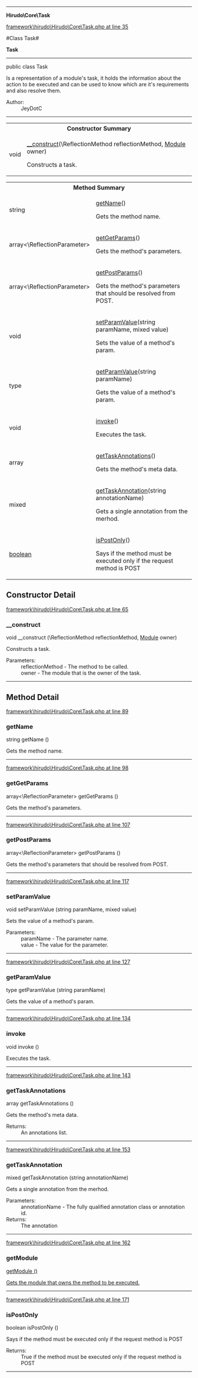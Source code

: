 

- - -

**Hirudo\Core\Task**


<a href="https://github.com/JeyDotC/Hirudo/blob/master/framework/hirudo/Hirudo/Core/Task.php#L35" >framework\hirudo\Hirudo\Core\Task.php at line 35</a>

#Class Task#

**Task**




- - -

<p class="signature"><span class='k'>public  class</span> <span class='nx'>Task</span></p>

<div class="comment" id="overview_description"><p>Is a representation of a module's task, it holds the information about the action
to be executed and can be used to know which are it's requirements and also
resolve them.</p></div>

<dl>
<dt>Author:</dt>
<dd>JeyDotC</dd>
</dl>


- - -

<table id="summary_constructor">
<tr><th colspan="2">Constructor Summary</th></tr>
<tr>
<td><span class='k'></span> <span class='nx'>void</span></td>
<td class="description"><p class="name"><a href="#__construct">__construct</a>(\ReflectionMethod reflectionMethod, <a href="https://github.com/JeyDotC/Hirudo/blob/master/hirudo/core/Module.md">Module</a> owner)</p><p class="description">Constructs a task.</p></td>
</tr>
</table>

<table id="summary_method">
<tr><th colspan="2">Method Summary</th></tr>
<tr>
<td><span class='k'></span> <span class='nx'>string</span></td>
<td class="description"><p class="name"><a href="#getname">getName</a>()</p><p class="description">Gets the method name.</p></td>
</tr>
<tr>
<td><span class='k'></span> <span class='nx'>array<\ReflectionParameter></span></td>
<td class="description"><p class="name"><a href="#getgetparams">getGetParams</a>()</p><p class="description">Gets the method's parameters.</p></td>
</tr>
<tr>
<td><span class='k'></span> <span class='nx'>array<\ReflectionParameter></span></td>
<td class="description"><p class="name"><a href="#getpostparams">getPostParams</a>()</p><p class="description">Gets the method's parameters that should be resolved from POST.</p></td>
</tr>
<tr>
<td><span class='k'></span> <span class='nx'>void</span></td>
<td class="description"><p class="name"><a href="#setparamvalue">setParamValue</a>(string paramName, mixed value)</p><p class="description">Sets the value of a method's param.</p></td>
</tr>
<tr>
<td><span class='k'></span> <span class='nx'>type</span></td>
<td class="description"><p class="name"><a href="#getparamvalue">getParamValue</a>(string paramName)</p><p class="description">Gets the value of a method's param.</p></td>
</tr>
<tr>
<td><span class='k'></span> <span class='nx'>void</span></td>
<td class="description"><p class="name"><a href="#invoke">invoke</a>()</p><p class="description">Executes the task.</p></td>
</tr>
<tr>
<td><span class='k'></span> <span class='nx'>array<mixed></span></td>
<td class="description"><p class="name"><a href="#gettaskannotations">getTaskAnnotations</a>()</p><p class="description">Gets the method's meta data.</p></td>
</tr>
<tr>
<td><span class='k'></span> <span class='nx'>mixed</span></td>
<td class="description"><p class="name"><a href="#gettaskannotation">getTaskAnnotation</a>(string annotationName)</p><p class="description">Gets a single annotation from the merhod.</p></td>
</tr>
<tr>
<td><span class='k'></span> <span class='nx'><a href='https://github.com/JeyDotC/Hirudo-docs/blob/master/hirudo/core/module.html>Module</a></span></td>
<td class="description"><p class="name"><a href="#getmodule">getModule</a>()</p><p class="description">Gets the module that owns the method to be executed.</p></td>
</tr>
<tr>
<td><span class='k'></span> <span class='nx'>boolean</span></td>
<td class="description"><p class="name"><a href="#ispostonly">isPostOnly</a>()</p><p class="description">Says if the method must be executed only if the request method is POST</p></td>
</tr>
</table>

<h2 id="detail_method">Constructor Detail</h2>

<a href="https://github.com/JeyDotC/Hirudo/blob/master/framework/hirudo/Hirudo/Core/Task.php#L65" >framework\hirudo\Hirudo\Core\Task.php at line 65</a>

<h3 id="__construct">__construct</h3>
<span class='k'></span> <span class='nx'>void</span> <span class='nf'>__construct</span> (\ReflectionMethod reflectionMethod, <a href="https://github.com/JeyDotC/Hirudo/blob/master/hirudo/core/Module.md">Module</a> owner)

<div class="details">
<p>Constructs a task.</p><dl>
<dt>Parameters:</dt>
<dd>reflectionMethod - The method to be called.</dd>
<dd>owner - The module that is the owner of the task.</dd>
</dl>

</div>

- - -

<h2 id="detail_method">Method Detail</h2>

<a href="https://github.com/JeyDotC/Hirudo/blob/master/framework/hirudo/Hirudo/Core/Task.php#L89" >framework\hirudo\Hirudo\Core\Task.php at line 89</a>

<h3 id="getName()">getName</h3>
<span class='k'></span> <span class='nx'>string</span> <span class='nf'>getName</span> ()

<div class="details">
<p>Gets the method name.</p>
</div>

- - -


<a href="https://github.com/JeyDotC/Hirudo/blob/master/framework/hirudo/Hirudo/Core/Task.php#L98" >framework\hirudo\Hirudo\Core\Task.php at line 98</a>

<h3 id="getGetParams()">getGetParams</h3>
<span class='k'></span> <span class='nx'>array<\ReflectionParameter></span> <span class='nf'>getGetParams</span> ()

<div class="details">
<p>Gets the method's parameters.</p>
</div>

- - -


<a href="https://github.com/JeyDotC/Hirudo/blob/master/framework/hirudo/Hirudo/Core/Task.php#L107" >framework\hirudo\Hirudo\Core\Task.php at line 107</a>

<h3 id="getPostParams()">getPostParams</h3>
<span class='k'></span> <span class='nx'>array<\ReflectionParameter></span> <span class='nf'>getPostParams</span> ()

<div class="details">
<p>Gets the method's parameters that should be resolved from POST.</p>
</div>

- - -


<a href="https://github.com/JeyDotC/Hirudo/blob/master/framework/hirudo/Hirudo/Core/Task.php#L117" >framework\hirudo\Hirudo\Core\Task.php at line 117</a>

<h3 id="setParamValue()">setParamValue</h3>
<span class='k'></span> <span class='nx'>void</span> <span class='nf'>setParamValue</span> (string paramName, mixed value)

<div class="details">
<p>Sets the value of a method's param.</p><dl>
<dt>Parameters:</dt>
<dd>paramName - The parameter name.</dd>
<dd>value - The value for the parameter.</dd>
</dl>

</div>

- - -


<a href="https://github.com/JeyDotC/Hirudo/blob/master/framework/hirudo/Hirudo/Core/Task.php#L127" >framework\hirudo\Hirudo\Core\Task.php at line 127</a>

<h3 id="getParamValue()">getParamValue</h3>
<span class='k'></span> <span class='nx'>type</span> <span class='nf'>getParamValue</span> (string paramName)

<div class="details">
<p>Gets the value of a method's param.</p>
</div>

- - -


<a href="https://github.com/JeyDotC/Hirudo/blob/master/framework/hirudo/Hirudo/Core/Task.php#L134" >framework\hirudo\Hirudo\Core\Task.php at line 134</a>

<h3 id="invoke()">invoke</h3>
<span class='k'></span> <span class='nx'>void</span> <span class='nf'>invoke</span> ()

<div class="details">
<p>Executes the task.</p>
</div>

- - -


<a href="https://github.com/JeyDotC/Hirudo/blob/master/framework/hirudo/Hirudo/Core/Task.php#L143" >framework\hirudo\Hirudo\Core\Task.php at line 143</a>

<h3 id="getTaskAnnotations()">getTaskAnnotations</h3>
<span class='k'></span> <span class='nx'>array<mixed></span> <span class='nf'>getTaskAnnotations</span> ()

<div class="details">
<p>Gets the method's meta data.</p><dl>
<dt>Returns:</dt>
<dd>An annotations list.</dd>
</dl>

</div>

- - -


<a href="https://github.com/JeyDotC/Hirudo/blob/master/framework/hirudo/Hirudo/Core/Task.php#L153" >framework\hirudo\Hirudo\Core\Task.php at line 153</a>

<h3 id="getTaskAnnotation()">getTaskAnnotation</h3>
<span class='k'></span> <span class='nx'>mixed</span> <span class='nf'>getTaskAnnotation</span> (string annotationName)

<div class="details">
<p>Gets a single annotation from the merhod.</p><dl>
<dt>Parameters:</dt>
<dd>annotationName - The fully qualified annotation class or annotation id.</dd>
<dt>Returns:</dt>
<dd>The annotation</dd>
</dl>

</div>

- - -


<a href="https://github.com/JeyDotC/Hirudo/blob/master/framework/hirudo/Hirudo/Core/Task.php#L162" >framework\hirudo\Hirudo\Core\Task.php at line 162</a>

<h3 id="getModule()">getModule</h3>
<span class='k'></span> <span class='nx'><a href='https://github.com/JeyDotC/Hirudo-docs/blob/master/hirudo/core/module.html>Module</a></span> <span class='nf'>getModule</span> ()

<div class="details">
<p>Gets the module that owns the method to be executed.</p>
</div>

- - -


<a href="https://github.com/JeyDotC/Hirudo/blob/master/framework/hirudo/Hirudo/Core/Task.php#L171" >framework\hirudo\Hirudo\Core\Task.php at line 171</a>

<h3 id="isPostOnly()">isPostOnly</h3>
<span class='k'></span> <span class='nx'>boolean</span> <span class='nf'>isPostOnly</span> ()

<div class="details">
<p>Says if the method must be executed only if the request method is POST</p><dl>
<dt>Returns:</dt>
<dd>True if the method must be executed only if the request method is POST</dd>
</dl>

</div>

- - -

